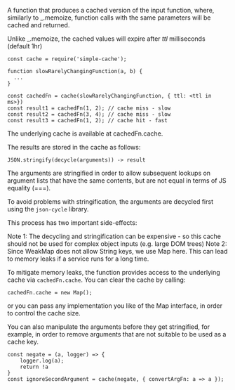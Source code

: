 A function that produces a cached version of the input function, where, similarly to _.memoize,
function calls with the same parameters will be cached and returned.

Unlike _.memoize, the cached values will expire after *ttl* milliseconds (default 1hr)

 ```
 const cache = require('simple-cache');

 function slowRarelyChangingFunction(a, b) {
   ...
 }

 const cachedFn = cache(slowRarelyChangingFunction, { ttl: <ttl in ms>})
 const result1 = cachedFn(1, 2); // cache miss - slow
 const result2 = cachedFn(3, 4); // cache miss - slow
 const result3 = cachedFn(1, 2); // cache hit - fast
 ```

The underlying cache is available at cachedFn.cache.

The results are stored in the cache as follows:

 ```
 JSON.stringify(decycle(arguments)) -> result
 ```

The arguments are stringified in order to allow subsequent lookups on argument lists that have the same contents,
but are not equal in terms of JS equality (===).

To avoid problems with stringification, the arguments are decycled first using the `json-cycle` library.

This process has two important side-effects:

Note 1: The decycling and stringification can be expensive - so this cache should not be used for complex object inputs (e.g. large DOM trees)
Note 2: Since WeakMap does not allow String keys, we use Map here. This can lead to memory leaks if a service runs for a long time.

To mitigate memory leaks, the function provides access to the underlying cache via `cachedFn.cache`. You can clear the cache by calling:

```
cachedFn.cache = new Map();
```

or you can pass any implementation you like of the Map interface, in order to control the cache size.

You can also manipulate the arguments before they get stringified, for example, in order to remove arguments that are
not suitable to be used as a cache key.

```
const negate = (a, logger) => {
    logger.log(a);
    return !a
}
const ignoreSecondArgument = cache(negate, { convertArgFn: a => a });
```
